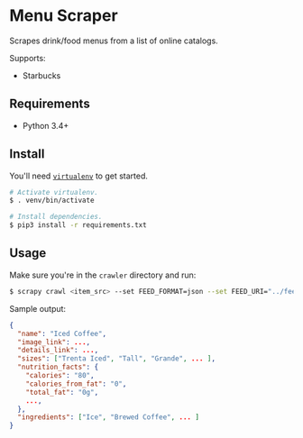 # Menu Scraper
Scrapes drink/food menus from a list of online catalogs.

Supports:
* Starbucks

## Requirements
* Python 3.4+

## Install
You'll need [`virtualenv`](https://virtualenv.pypa.io/en/stable/) to get started.

```sh
# Activate virtualenv.
$ . venv/bin/activate

# Install dependencies.
$ pip3 install -r requirements.txt
```

## Usage
Make sure you're in the `crawler` directory and run:

```sh
$ scrapy crawl <item_src> --set FEED_FORMAT=json --set FEED_URI="../feeds/%(time)s-%(name)s.json"
```

Sample output:
```json
{
  "name": "Iced Coffee",
  "image_link": ...,
  "details_link": ...,
  "sizes": ["Trenta Iced", "Tall", "Grande", ... ],
  "nutrition_facts": {
    "calories": "80",
    "calories_from_fat": "0",
    "total_fat": "0g",
    ...,
  },
  "ingredients": ["Ice", "Brewed Coffee", ... ]
}
```